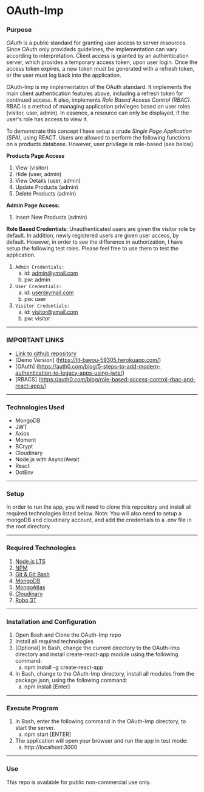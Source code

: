 <style type="text/css">
    ol ol { list-style-type: lower-alpha; }
</style>
# OAuth-Imp

### **Purpose**
*OAuth* is a public standard for granting user access to server resources.  Since OAuth only provideds guidelines, the implementation can vary according to interpretation.  Client access is granted by an authentication server, which provides a temporary access token, upon user login.  Once the access token expires, a new token must be generated with a refresh token, or the user must log back into the application.

OAuth-Imp is my implementation of the OAuth standard.  It implements the main client  authentication features above, including a refresh token for continued access.  It also, implements *Role Based Access Control (RBAC)*.  RBAC is a method of managing application privileges based on user roles (visitor, user, admin).  In essence, a resource can only be displayed, if the user's role has access to view it.

To demonstrate this concept I have setup a crude *Single Page Application (SPA)*, using REACT.  Users are allowed to perform the following functions on a products database.  However, user privilege is role-based (see below).     

**Products Page Access**
1. View (visitor)
2. Hide (user, admin)
3. View Details (user, admin)
4. Update Products (admin)
5. Delete Products  (admin)

**Admin Page Access:**
1. Insert New Products (admin)

**Role Based Credentials:**
Unauthenticated users are given the visitor role by default.  In addition, newly registered users are given user access, by default.  However, in order to see the difference in authorization, I have setup the following test roles.  Please feel free to use them to test the application.

1.  `Admin Credentials:`
    1. id: admin@ymail.com
    2. pw: admin
1. `User Credentials:`
    1. id: user@ymail.com
    2. pw: user
1. `Visitor Credentials:`
    1. id: visitor@ymail.com
    1. pw: visitor

---
### **IMPORTANT LINKS**
* [Link to github repository](https://github.com/tlockhart/DEV_Front_BACK_OAuth)
* [Demo Version] (https://lit-bayou-59305.herokuapp.com/)
* [OAuth] (https://auth0.com/blog/5-steps-to-add-modern-authentication-to-legacy-apps-using-jwts/)
* [RBACS] (https://auth0.com/blog/role-based-access-control-rbac-and-react-apps/)
---
### **Technologies Used**

- MongoDB
- JWT
- Axios
- Moment
- BCrypt
- Cloudinary
- Node.js with Async/Await
- React
- DotEnv
---
### **Setup**

In order to run the app, you will need to clone this repository and install all required technologies listed below.  Note: You will also need to setup a mongoDB and cloudinary account, and add the credentials to a .env file in the root directory.
___
### **Required Technologies**

1. [Node.js LTS](https://nodejs.org/en/)<br/>
2. [NPM](https://www.npmjs.com/get-npm)<br/>
3. [Git & Git Bash](https://git-scm.com/downloads)<br/>
4. [MongoDB](https://docs.mongodb.com/manual/tutorial/install-mongodb-on-windows/)<br/>
5. [MongoAtlas](https://account.mongodb.com/account/login)<br/>
6. [Cloudinary](https://cloudinary.com/)<br/>
7. [Robo 3T](https://robomongo.org/download)<br/>
---
### **Installation and Configuration**

1. Open Bash and Clone the OAuth-Imp repo
2. Install all required technologies
3. [Optional] In Bash, change the current directory to the OAuth-Imp directory and install create-react-app module using the following command:
    1. npm install -g create-react-app
4. In Bash, change to the OAuth-Imp directory, install all modules from the package.json, using the following command:
    1. npm install [Enter]
___
### **Execute Program**

1. In Bash, enter the following command in the OAuth-Imp directory, to start the server.
    1. npm start [ENTER]
2. The application will open your browser and run the app in test mode:
    1. http://localhost:3000
___
### **Use**
This repo is available for public non-commercial use only.